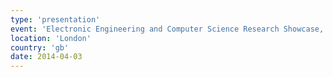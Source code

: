 ```yaml
---
type: 'presentation'
event: 'Electronic Engineering and Computer Science Research Showcase, Queen Mary University of London'
location: 'London'
country: 'gb'
date: 2014-04-03
---
```

